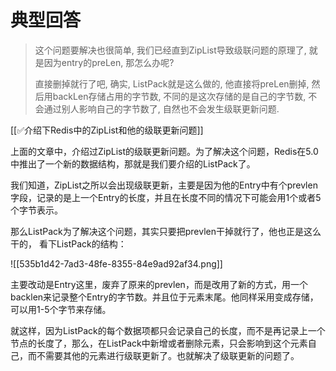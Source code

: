 # 典型回答

> 这个问题要解决也很简单, 我们已经直到ZipList导致级联问题的原理了, 就是因为entry的preLen, 那怎么办呢?
> 
> 直接删掉就行了吧, 确实, ListPack就是这么做的, 他直接将preLen删掉, 然后用backLen存储占用的字节数, 不同的是这次存储的是自己的字节数, 不会通过别人影响自己的字节数了, 自然也不会发生级联更新问题.

[[✅介绍下Redis中的ZipList和他的级联更新问题]]



上面的文章中，介绍过ZipList的级联更新问题。为了解决这个问题，Redis在5.0中推出了一个新的数据结构，那就是我们要介绍的ListPack了。



我们知道，ZipList之所以会出现级联更新，主要是因为他的Entry中有个prevlen字段，记录的是上一个Entry的长度，并且在长度不同的情况下可能会用1个或者5个字节表示。



那么ListPack为了解决这个问题，其实只要把prevlen干掉就行了，他也正是这么干的， 看下ListPack的结构：



![[535b1d42-7ad3-48fe-8355-84e9ad92af34.png]]



主要改动是Entry这里，废弃了原来的prevlen，而是改用了新的方式，用一个backlen来记录整个Entry的字节数。并且位于元素末尾。他同样采用变成存储，可以用1-5个字节来存储。



就这样，因为ListPack的每个数据项都只会记录自己的长度，而不是再记录上一个节点的长度了，那么，在ListPack中新增或者删除元素，只会影响到这个元素自己，而不需要其他的元素进行级联更新了。也就解决了级联更新的问题了。





